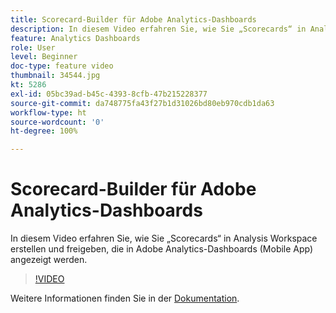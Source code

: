 ```yaml
---
title: Scorecard-Builder für Adobe Analytics-Dashboards
description: In diesem Video erfahren Sie, wie Sie „Scorecards“ in Analysis Workspace erstellen und freigeben, die in Adobe Analytics-Dashboards (Mobile App) angezeigt werden.
feature: Analytics Dashboards
role: User
level: Beginner
doc-type: feature video
thumbnail: 34544.jpg
kt: 5286
exl-id: 05bc39ad-b45c-4393-8cfb-47b215228377
source-git-commit: da748775fa43f27b1d31026bd80eb970cdb1da63
workflow-type: ht
source-wordcount: '0'
ht-degree: 100%

---
```


# Scorecard-Builder für Adobe Analytics-Dashboards

In diesem Video erfahren Sie, wie Sie „Scorecards“ in Analysis Workspace erstellen und freigeben, die in Adobe Analytics-Dashboards (Mobile App) angezeigt werden.

>[!VIDEO](https://video.tv.adobe.com/v/34544/?quality=12)

Weitere Informationen finden Sie in der [Dokumentation](https://experienceleague.adobe.com/docs/analytics/analyze/mobapp/home.html?lang=de).
